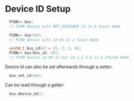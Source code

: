# Device ID Setup

```cpp  
  PJON<> bus; 
  // PJON device with NOT_ASSIGNED id in a local mode

  PJON<> bus(44); 
  // PJON device with id 44 in a local mode

  uint8_t bus_id[4] = {1, 2, 3, 4};
  PJON<> bus(bus_id, 44); 
  // PJON device id 44 in bus id 1.2.3.4 in a shared mode
```
Device id can also be set afterwards through a setter:
```cpp  
  bus.set_id(44);  
```
Can be read through a getter:
```cpp  
  bus.device_id();  
```
